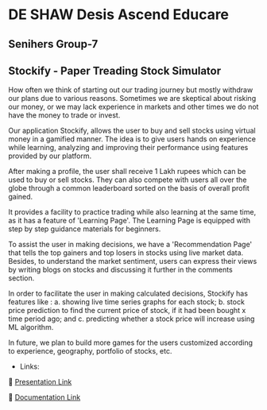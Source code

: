 # DE SHAW Desis Ascend Educare 
## Senihers Group-7
## Stockify - Paper Treading Stock Simulator

How often we think of starting out our trading journey but mostly withdraw our plans due to various reasons. Sometimes we are skeptical about risking our money, or we may lack experience in markets and other times we do not have the money to trade or invest.

Our application Stockify, allows the user to buy and sell stocks using virtual money in a gamified manner. The idea is to give users hands on experience while learning, analyzing and improving their performance using features provided by our platform.

After making a profile, the user shall receive 1 Lakh rupees which can be used to buy or sell stocks. They can also compete with users all over the globe through a common leaderboard sorted on the basis of overall profit gained. 

It provides a facility to practice trading while also learning at the same time, as it has a feature of 'Learning Page'. The Learning Page is equipped with step by step guidance materials for beginners. 

To assist the user in making decisions, we have a 'Recommendation Page' that tells the top gainers and top losers in stocks using live market data. Besides, to understand the market sentiment, users can express their views by writing blogs on stocks and discussing it further in the comments section.

In order to facilitate the user in making calculated decisions, Stockify has features like : a. showing live time series graphs for each stock;
 b. stock price prediction to find the current price of stock, if it had been bought x time period ago; and c. predicting whether a stock price will increase using ML algorithm. 

In future, we plan to build more games for the users customized according to experience, geography, portfolio of stocks, etc.

* Links: 

🔗 [Presentation Link](https://github.com/KhushiKV/Stockoholic/files/11655251/Stockify.pdf)

🔗 [Documentation Link](https://github.com/KhushiKV/Stockoholic/files/11655262/DESIS.Documentation.pdf)

